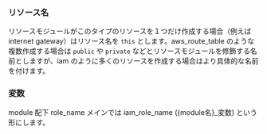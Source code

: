 ### リソース名
リソースモジュールがこのタイプのリソースを１つだけ作成する場合（例えば internet gateway）はリソース名を `this` とします。aws_route_table のような複数作成する場合は `public` や `private` などとリソースモジュールを修飾する名前としますが、iam のように多くのリソースを作成する場合はより具体的な名前を付けます。
### 変数
module 配下 role_name メインでは iam_role_name ({module名}_変数) という形にします。
